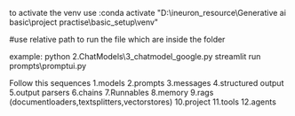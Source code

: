 to activate the venv use :conda activate "D:\ineuron_resource\Generative ai basic\project practise\basic_setup\venv"



#use relative path to run the file which are inside the folder

example:
python 2.ChatModels\3_chatmodel_google.py
streamlit run prompts\promptui.py


Follow this sequences
1.models
2.prompts
3.messages
4.structured output
5.output parsers
6.chains
7.Runnables
8.memory
9.rags (documentloaders,textsplitters,vectorstores)
10.project
11.tools
12.agents